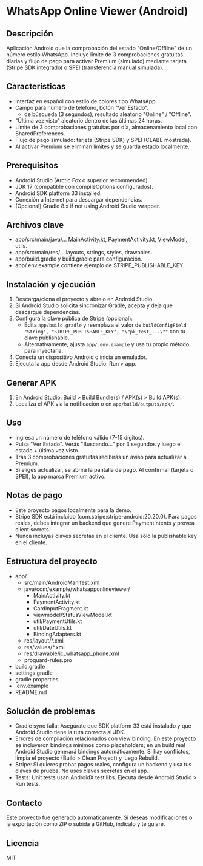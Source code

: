 # WhatsApp Online Viewer (Android)

Descripción
-----------
Aplicación Android que la comprobación del estado "Online/Offline" de un número estilo WhatsApp. Incluye límite de 3 comprobaciones gratuitas diarias y flujo de pago para activar Premium (simulado) mediante tarjeta (Stripe SDK integrado) o SPEI (transferencia manual simulada).

Características
---------------
- Interfaz en español con estilo de colores tipo WhatsApp.
- Campo para número de teléfono, botón "Ver Estado".
  - de búsqueda (3 segundos), resultado aleatorio "Online" / "Offline".
- "Última vez visto" aleatorio dentro de las últimas 24 horas.
- Límite de 3 comprobaciones gratuitas por día, almacenamiento local con SharedPreferences.
- Flujo de pago simulado: tarjeta (Stripe SDK) y SPEI (CLABE mostrada).
- Al activar Premium se eliminan límites y se guarda estado localmente.

Prerequisitos
-------------
- Android Studio (Arctic Fox o superior recommended).
- JDK 17 (compatible con compileOptions configurados).
- Android SDK platform 33 installed.
- Conexión a Internet para descargar dependencias.
- (Opcional) Gradle 8.x if not using Android Studio wrapper.

Archivos clave
--------------
- app/src/main/java/... MainActivity.kt, PaymentActivity.kt, ViewModel, utils.
- app/src/main/res/... layouts, strings, styles, drawables.
- app/build.gradle y build.gradle para configuración.
- app/.env.example contiene ejemplo de STRIPE_PUBLISHABLE_KEY.

Instalación y ejecución
----------------------
1. Descarga/clona el proyecto y ábrelo en Android Studio.
2. Si Android Studio solicita sincronizar Gradle, acepta y deja que descargue dependencias.
3. Configura la clave pública de Stripe (opcional):
   - Edita `app/build.gradle` y reemplaza el valor de `buildConfigField "String", "STRIPE_PUBLISHABLE_KEY", "\"pk_test_...\""` con tu clave publishable.
   - Alternativamente, ajusta `app/.env.example` y usa tu propio método para inyectarla.
4. Conecta un dispositivo Android o inicia un emulador.
5. Ejecuta la app desde Android Studio: Run > app.

Generar APK
-----------
1. En Android Studio: Build > Build Bundle(s) / APK(s) > Build APK(s).
2. Localiza el APK via la notificación o en `app/build/outputs/apk/`.

Uso
---
- Ingresa un número de teléfono válido (7-15 dígitos).
- Pulsa "Ver Estado". Verás "Buscando..." por 3 segundos y luego el estado + última vez visto.
- Tras 3 comprobaciones gratuitas recibirás un aviso para actualizar a Premium.
- Si eliges actualizar, se abrirá la pantalla de pago. Al confirmar (tarjeta o SPEI), la app marca Premium activo.

Notas de pago
-------------
- Este proyecto pagos localmente para la demo.
- Stripe SDK está incluido (com.stripe:stripe-android:20.20.0). Para pagos reales, debes integrar un backend que genere PaymentIntents y provea client secrets.
- Nunca incluyas claves secretas en el cliente. Usa sólo la publishable key en el cliente.

Estructura del proyecto
-----------------------
- app/
  - src/main/AndroidManifest.xml
  - java/com/example/whatsapponlineviewer/
    - MainActivity.kt
    - PaymentActivity.kt
    - CardInputFragment.kt
    - viewmodel/StatusViewModel.kt
    - util/PaymentUtils.kt
    - util/DateUtils.kt
    - BindingAdapters.kt
  - res/layout/*.xml
  - res/values/*.xml
  - res/drawable/ic_whatsapp_phone.xml
  - proguard-rules.pro
- build.gradle
- settings.gradle
- gradle.properties
- .env.example
- README.md

Solución de problemas
---------------------
- Gradle sync falla: Asegúrate que SDK platform 33 está instalado y que Android Studio tiene la ruta correcta al JDK.
- Errores de compilación relacionados con view binding: En este proyecto se incluyeron bindings mínimos como placeholders; en un build real Android Studio generará bindings automáticamente. Si hay conflictos, limpia el proyecto (Build > Clean Project) y luego Rebuild.
- Stripe: Si quieres probar pagos reales, configura un backend y usa tus claves de prueba. No uses claves secretas en el app.
- Tests: Unit tests usan AndroidX test libs. Ejecuta desde Android Studio > Run tests.

Contacto
--------
Este proyecto fue generado automáticamente. Si deseas modificaciones o la exportación como ZIP o subida a GitHub, indícalo y te guiaré.

Licencia
--------
MIT
